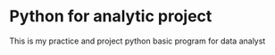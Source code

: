 # Python for analytic project
This is my practice and project python basic program for data analyst
